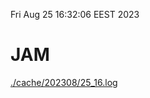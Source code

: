 Fri Aug 25 16:32:06 EEST 2023
# JAM
<a href='./cache/202308/25_16.log'>./cache/202308/25_16.log</a>

